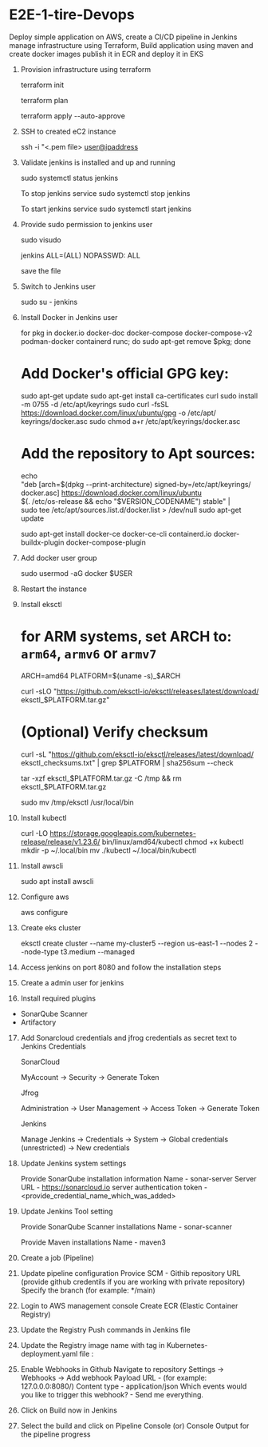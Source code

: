 # E2E-1-tire-Devops
Deploy simple application on AWS, create a CI/CD pipeline in Jenkins manage infrastructure using Terraform, Build application using maven and create docker images publish it in ECR and deploy it in EKS

1. Provision infrastructure using terraform

   terraform init

   terraform plan

   terraform apply --auto-approve

3. SSH to created eC2 instance

    ssh -i "<.pem file> <user@ipaddress>


4. Validate jenkins is installed and up and running

    sudo systemctl status jenkins

    To stop jenkins service
        sudo systemctl stop jenkins

    To start jenkins service
        sudo systemctl start jenkins


5. Provide sudo permission to jenkins user

    sudo visudo

    jenkins ALL=(ALL) NOPASSWD: ALL

    save the file

6. Switch to Jenkins user

    sudo su - jenkins


7. Install Docker in Jenkins user

    for pkg in docker.io docker-doc docker-compose docker-compose-v2    podman-docker containerd runc; do sudo apt-get remove $pkg; done
    # Add Docker's official GPG key:
    sudo apt-get update
    sudo apt-get install ca-certificates curl
    sudo install -m 0755 -d /etc/apt/keyrings
    sudo curl -fsSL https://download.docker.com/linux/ubuntu/gpg -o /etc/apt/   keyrings/docker.asc
    sudo chmod a+r /etc/apt/keyrings/docker.asc

    # Add the repository to Apt sources:
    echo \
      "deb [arch=$(dpkg --print-architecture) signed-by=/etc/apt/keyrings/  docker.asc] https://download.docker.com/linux/ubuntu \
      $(. /etc/os-release && echo "$VERSION_CODENAME") stable" | \
      sudo tee /etc/apt/sources.list.d/docker.list > /dev/null
    sudo apt-get update

    sudo apt-get install docker-ce docker-ce-cli containerd.io  docker-buildx-plugin docker-compose-plugin

8. Add docker user group

    sudo usermod -aG docker $USER

9. Restart the instance


10. Install eksctl

    # for ARM systems, set ARCH to: `arm64`, `armv6` or `armv7`
    ARCH=amd64
    PLATFORM=$(uname -s)_$ARCH

    curl -sLO "https://github.com/eksctl-io/eksctl/releases/latest/download/    eksctl_$PLATFORM.tar.gz"

    # (Optional) Verify checksum
    curl -sL "https://github.com/eksctl-io/eksctl/releases/latest/download/ eksctl_checksums.txt" | grep $PLATFORM | sha256sum --check

    tar -xzf eksctl_$PLATFORM.tar.gz -C /tmp && rm eksctl_$PLATFORM.tar.gz

    sudo mv /tmp/eksctl /usr/local/bin


11. Install kubectl

    curl -LO https://storage.googleapis.com/kubernetes-release/release/v1.23.6/ bin/linux/amd64/kubectl
    chmod +x kubectl
    mkdir -p ~/.local/bin
    mv ./kubectl ~/.local/bin/kubectl

12. Install awscli

    sudo apt install awscli

13. Configure aws

    aws configure

14. Create eks cluster

    eksctl create cluster --name my-cluster5 --region us-east-1 --nodes 2 --node-type t3.medium --managed

15. Access jenkins on port 8080 and follow the installation steps

16. Create a admin user for jenkins

17. Install required plugins
 - SonarQube Scanner
 - Artifactory

17. Add Sonarcloud credentials and jfrog credentials as secret text to Jenkins Credentials

    SonarCloud

    MyAccount -> Security -> Generate Token

    Jfrog

    Administration -> User Management -> Access Token -> Generate Token

    Jenkins

    Manage Jenkins -> Credentials -> System -> Global credentials (unrestricted) -> New credentials

18. Update Jenkins system settings

    Provide SonarQube installation information
    Name - sonar-server
    Server URL - https://sonarcloud.io
    server authentication token - <provide_credential_name_which_was_added>


19. Update Jenkins Tool setting

    Provide SonarQube Scanner installations
    Name - sonar-scanner

    Provide Maven installations
    Name - maven3

20. Create a job (Pipeline)

21. Update pipeline configuration
    Provice SCM - Githib repository URL
     (provide github credentils if you are working with private repository)
    Specify the branch (for example: */main)

22. Login to AWS management console
    Create ECR (Elastic Container Registry)

23. Update the Registry Push commands in Jenkins file

24. Update the Registry image name with tag in Kubernetes-deployment.yaml file
    <imagename>:<tag>

25. Enable Webhooks in Github
    Navigate to repository
    Settings -> Webhooks -> Add webhook
    Payload URL - <Provide Jenkins URL> (for example: 127.0.0.0:8080/)
    Content type - application/json
    Which events would you like to trigger this webhook? - Send me everything.

26. Click on Build now in Jenkins

27. Select the build and click on Pipeline Console (or) Console Output for the pipeline progress


